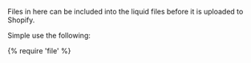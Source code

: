 Files in here can be included into the liquid files before it is uploaded to Shopify. 

Simple use the following:

{% require 'file' %}